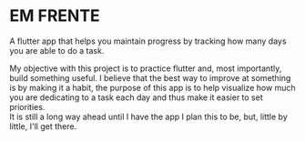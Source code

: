 # EM FRENTE

A flutter app that helps you maintain progress by tracking how many days you are able to do a task.

My objective with this project is to practice flutter and, most importantly, build something useful. I believe that the best way to improve at something is by making it a habit, the purpose of this app is to help visualize how much you are dedicating to a task each day and thus make it easier to set priorities.  
It is still a long way ahead until I have the app I plan this to be, but, little by little, I'll get there.